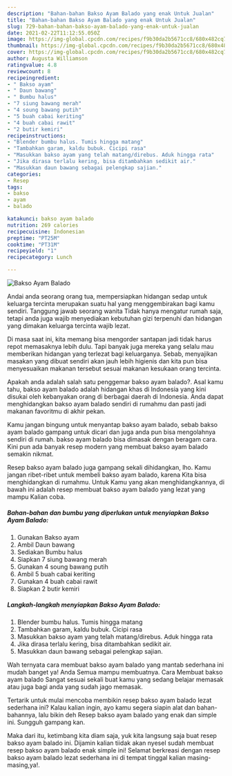 ```yaml
---
description: "Bahan-bahan Bakso Ayam Balado yang enak Untuk Jualan"
title: "Bahan-bahan Bakso Ayam Balado yang enak Untuk Jualan"
slug: 729-bahan-bahan-bakso-ayam-balado-yang-enak-untuk-jualan
date: 2021-02-22T11:12:55.050Z
image: https://img-global.cpcdn.com/recipes/f9b30da2b5671cc8/680x482cq70/bakso-ayam-balado-foto-resep-utama.jpg
thumbnail: https://img-global.cpcdn.com/recipes/f9b30da2b5671cc8/680x482cq70/bakso-ayam-balado-foto-resep-utama.jpg
cover: https://img-global.cpcdn.com/recipes/f9b30da2b5671cc8/680x482cq70/bakso-ayam-balado-foto-resep-utama.jpg
author: Augusta Williamson
ratingvalue: 4.8
reviewcount: 8
recipeingredient:
- " Bakso ayam"
- " Daun bawang"
- " Bumbu halus"
- "7 siung bawang merah"
- "4 soung bawang putih"
- "5 buah cabai keriting"
- "4 buah cabai rawit"
- "2 butir kemiri"
recipeinstructions:
- "Blender bumbu halus. Tumis hingga matang"
- "Tambahkan garam, kaldu bubuk. Cicipi rasa"
- "Masukkan bakso ayam yang telah matang/direbus. Aduk hingga rata"
- "Jika dirasa terlalu kering, bisa ditambahkan sedikit air."
- "Masukkan daun bawang sebagai pelengkap sajian."
categories:
- Resep
tags:
- bakso
- ayam
- balado

katakunci: bakso ayam balado 
nutrition: 269 calories
recipecuisine: Indonesian
preptime: "PT25M"
cooktime: "PT31M"
recipeyield: "1"
recipecategory: Lunch

---
```



![Bakso Ayam Balado](https://img-global.cpcdn.com/recipes/f9b30da2b5671cc8/680x482cq70/bakso-ayam-balado-foto-resep-utama.jpg)

Andai anda seorang orang tua, mempersiapkan hidangan sedap untuk keluarga tercinta merupakan suatu hal yang menggembirakan bagi kamu sendiri. Tanggung jawab seorang  wanita Tidak hanya mengatur rumah saja, tetapi anda juga wajib menyediakan kebutuhan gizi terpenuhi dan hidangan yang dimakan keluarga tercinta wajib lezat.

Di masa  saat ini, kita memang bisa mengorder santapan jadi tidak harus repot memasaknya lebih dulu. Tapi banyak juga mereka yang selalu mau memberikan hidangan yang terlezat bagi keluarganya. Sebab, menyajikan masakan yang dibuat sendiri akan jauh lebih higienis dan kita pun bisa menyesuaikan makanan tersebut sesuai makanan kesukaan orang tercinta. 



Apakah anda adalah salah satu penggemar bakso ayam balado?. Asal kamu tahu, bakso ayam balado adalah hidangan khas di Indonesia yang kini disukai oleh kebanyakan orang di berbagai daerah di Indonesia. Anda dapat menghidangkan bakso ayam balado sendiri di rumahmu dan pasti jadi makanan favoritmu di akhir pekan.

Kamu jangan bingung untuk menyantap bakso ayam balado, sebab bakso ayam balado gampang untuk dicari dan juga anda pun bisa mengolahnya sendiri di rumah. bakso ayam balado bisa dimasak dengan beragam cara. Kini pun ada banyak resep modern yang membuat bakso ayam balado semakin nikmat.

Resep bakso ayam balado juga gampang sekali dihidangkan, lho. Kamu jangan ribet-ribet untuk membeli bakso ayam balado, karena Kita bisa menghidangkan di rumahmu. Untuk Kamu yang akan menghidangkannya, di bawah ini adalah resep membuat bakso ayam balado yang lezat yang mampu Kalian coba.

<!--inarticleads1-->

##### Bahan-bahan dan bumbu yang diperlukan untuk menyiapkan Bakso Ayam Balado:

1. Gunakan  Bakso ayam
1. Ambil  Daun bawang
1. Sediakan  Bumbu halus
1. Siapkan 7 siung bawang merah
1. Gunakan 4 soung bawang putih
1. Ambil 5 buah cabai keriting
1. Gunakan 4 buah cabai rawit
1. Siapkan 2 butir kemiri




<!--inarticleads2-->

##### Langkah-langkah menyiapkan Bakso Ayam Balado:

1. Blender bumbu halus. Tumis hingga matang
1. Tambahkan garam, kaldu bubuk. Cicipi rasa
1. Masukkan bakso ayam yang telah matang/direbus. Aduk hingga rata
1. Jika dirasa terlalu kering, bisa ditambahkan sedikit air.
1. Masukkan daun bawang sebagai pelengkap sajian.




Wah ternyata cara membuat bakso ayam balado yang mantab sederhana ini mudah banget ya! Anda Semua mampu membuatnya. Cara Membuat bakso ayam balado Sangat sesuai sekali buat kamu yang sedang belajar memasak atau juga bagi anda yang sudah jago memasak.

Tertarik untuk mulai mencoba membikin resep bakso ayam balado lezat sederhana ini? Kalau kalian ingin, ayo kamu segera siapin alat dan bahan-bahannya, lalu bikin deh Resep bakso ayam balado yang enak dan simple ini. Sungguh gampang kan. 

Maka dari itu, ketimbang kita diam saja, yuk kita langsung saja buat resep bakso ayam balado ini. Dijamin kalian tiidak akan nyesel sudah membuat resep bakso ayam balado enak simple ini! Selamat berkreasi dengan resep bakso ayam balado lezat sederhana ini di tempat tinggal kalian masing-masing,ya!.

